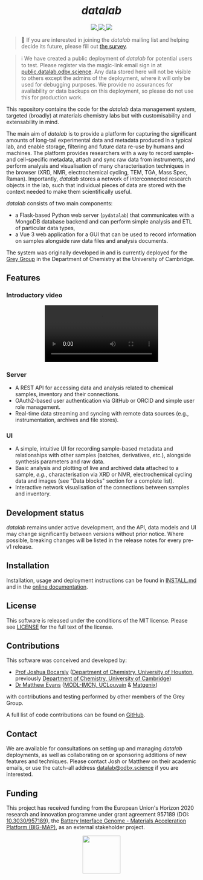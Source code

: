 # <div align="center"><i>datalab</i></div>

<div align="center">
<a href="https://github.com/the-grey-group/datalab/actions/workflows/ci.yml">
<img src="https://img.shields.io/github/actions/workflow/status/the-grey-group/datalab/ci.yml?logo=github">
</a>
<a href="https://cloud.cypress.io/projects/4kqx5i/runs">
<img src="https://img.shields.io/endpoint?url=https://cloud.cypress.io/badge/simple/4kqx5i/main&style=flat&logo=cypress">
</a>
<a href="https://the-datalab.readthedocs.io/en/latest/?badge=latest">
<img
src="https://img.shields.io/readthedocs/the-datalab?logo=readthedocs&color=blueviolet">
</a>
</div>

</h1>

> 📢 If you are interested in joining the *datalab* mailing list and helping decide its future, please fill out [the survey](https://forms.gle/etq4pcsQJ3omLBmj6).

> ℹ️ We have created a public deployment of *datalab* for potential users to test. Please register via the magic-link email sign in at [public.datalab.odbx.science](https://public.datalab.odbx.science). Any data stored here will not be visible to others except the admins of the deployment, where it will only be used for debugging purposes. We provide no assurances for availability or data backups on this deployment, so please do not use this for production work.

<!-- datalab logo -->

This repository contains the code for the *datalab* data management system, targeted (broadly) at materials chemistry labs but with customisability and extensability in mind.

The main aim of *datalab* is to provide a platform for capturing the significant amounts of long-tail experimental data and metadata produced in a typical lab, and enable storage, filtering and future data re-use by humans and machines.
The platform provides researchers with a way to record sample- and cell-specific metadata, attach and sync raw data from instruments, and perform analysis and visualisation of many characterisation techniques in the browser (XRD, NMR, electrochemical cycling, TEM, TGA, Mass Spec, Raman).
Importantly, *datalab* stores a network of interconnected research objects in the lab, such that individual pieces of data are stored with the context needed to make them scientifically useful.

*datalab* consists of two main components:

- a Flask-based Python web server (`pydatalab`) that communicates with a MongoDB
  database backend and can perform simple analysis and ETL of particular data types,
- a Vue 3 web application for a GUI that can be used to record information on
  samples alongside raw data files and analysis documents.

The system was originally developed in and is currently deployed for the
[Grey Group](https://www.ch.cam.ac.uk/group/grey/)
in the Department of Chemistry at the University of Cambridge.


## Features

### Introductory video

<div align="center">
<video controls src="https://github.com/the-grey-group/datalab/assets/7916000/0065cdd6-a5f0-4391-b192-0137fe208acc">
</video>
</div>

### Server

- A REST API for accessing data and analysis related to chemical samples,
  inventory and their connections.
- OAuth2-based user authentication via GitHub or ORCID and simple user role
  management.
- Real-time data streaming and syncing with remote data sources (e.g., instrumentation, archives and file stores).

### UI

- A simple, intuitive UI for recording sample-based metadata and relationships with
  other samples (batches, derivatives, _etc._), alongside synthesis parameters and raw data.
- Basic analysis and plotting of live and archived data attached to a sample, _e.g._,
  characterisation via XRD or NMR, electrochemical cycling data and images (see "Data blocks" section for a complete list).
- Interactive network visualisation of the connections between samples and inventory.

## Development status

*datalab* remains under active development, and the API, data models and UI may change significantly between versions without prior notice.
Where possible, breaking changes will be listed in the release notes for every pre-v1 release.

## Installation

Installation, usage and deployment instructions can be found in
[INSTALL.md](./INSTALL.md) and in the [online documentation](https://the-datalab.readthedocs.io).

## License

This software is released under the conditions of the MIT license.
Please see [LICENSE](./LICENSE) for the full text of the license.

## Contributions

This software was conceived and developed by:

- [Prof Joshua Bocarsly](https://jdbocarsly.github.io) ([Department of Chemistry, University of Houston](https://www.uh.edu/nsm/chemistry), previously [Department of Chemistry, University of Cambridge](https://www.ch.cam.ac.uk/))
- [Dr Matthew Evans](https://ml-evs.science) ([MODL-IMCN,
  UCLouvain](https://uclouvain.be/en/research-institutes/imcn/modl) & [Matgenix](https://matgenix.com))

with contributions and testing performed by other members of the Grey Group.

A full list of code contributions can be found on [GitHub](https://github.com/the-grey-group/datalab/graphs/contributors).

## Contact

We are available for consultations on setting up and managing *datalab* deployments, as well as collaborating on or sponsoring additions of new features and techniques.
Please contact Josh or Matthew on their academic emails, or use the catch-all address datalab@odbx.science if you are interested.

## Funding

This project has received funding from the European Union's Horizon 2020 research and innovation programme under grant agreement 957189 (DOI: [10.3030/957189](https://doi.org/10.3030/957189)), the [Battery Interface Genome - Materials Acceleration Platform (BIG-MAP)](https://www.big-map.eu), as an external stakeholder project.

<div align="center">
<img href="https://big-map.org" src="https://big-map.github.io/big-map-registry/static/img/big-map-white-transparent.png" width=100>
</div>
